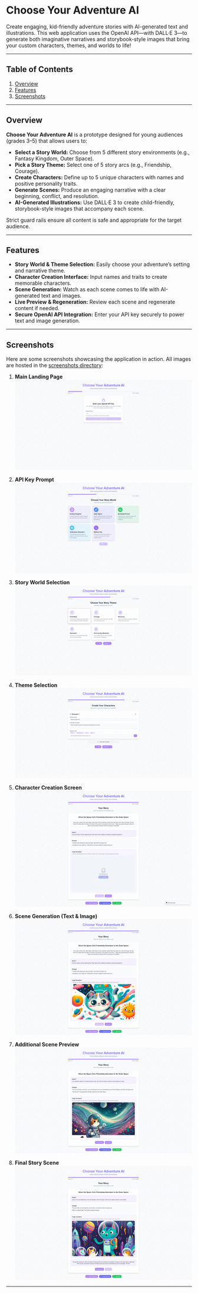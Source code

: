 # Choose Your Adventure AI

Create engaging, kid-friendly adventure stories with AI-generated text and illustrations. This web application uses the OpenAI API—with DALL·E 3—to generate both imaginative narratives and storybook-style images that bring your custom characters, themes, and worlds to life!

---

## Table of Contents
1. [Overview](#overview)
2. [Features](#features)
3. [Screenshots](#screenshots)

---

## Overview
**Choose Your Adventure AI** is a prototype designed for young audiences (grades 3–5) that allows users to:
- **Select a Story World:** Choose from 5 different story environments (e.g., Fantasy Kingdom, Outer Space).
- **Pick a Story Theme:** Select one of 5 story arcs (e.g., Friendship, Courage).
- **Create Characters:** Define up to 5 unique characters with names and positive personality traits.
- **Generate Scenes:** Produce an engaging narrative with a clear beginning, conflict, and resolution.
- **AI-Generated Illustrations:** Use DALL·E 3 to create child-friendly, storybook-style images that accompany each scene.

Strict guard rails ensure all content is safe and appropriate for the target audience.

---

## Features
- **Story World & Theme Selection:** Easily choose your adventure’s setting and narrative theme.
- **Character Creation Interface:** Input names and traits to create memorable characters.
- **Scene Generation:** Watch as each scene comes to life with AI-generated text and images.
- **Live Preview & Regeneration:** Review each scene and regenerate content if needed.
- **Secure OpenAI API Integration:** Enter your API key securely to power text and image generation.

---

## Screenshots

Here are some screenshots showcasing the application in action. All images are hosted in the [screenshots directory](https://github.com/jayrosen-design/choose-your-adventure-ai/blob/main/screenshots/):

1. **Main Landing Page**  
   ![Landing Page](screenshots/screencapture-choose-your-adventure-ai-lovable-app-2025-03-05-15_03_53.png)

2. **API Key Prompt**  
   ![API Key Prompt](screenshots/screencapture-choose-your-adventure-ai-lovable-app-2025-03-05-15_04_18.png)

3. **Story World Selection**  
   ![Story World Selection](screenshots/screencapture-choose-your-adventure-ai-lovable-app-2025-03-05-15_04_35.png)

4. **Theme Selection**  
   ![Theme Selection](screenshots/screencapture-choose-your-adventure-ai-lovable-app-2025-03-05-15_05_29.png)

5. **Character Creation Screen**  
   ![Character Creation](screenshots/screencapture-choose-your-adventure-ai-lovable-app-2025-03-05-15_05_51.png)

6. **Scene Generation (Text & Image)**  
   ![Generated Scene](screenshots/screencapture-choose-your-adventure-ai-lovable-app-2025-03-05-15_06_11.png)

7. **Additional Scene Preview**  
   ![Scene Preview](screenshots/screencapture-choose-your-adventure-ai-lovable-app-2025-03-05-15_06_38.png)

8. **Final Story Scene**  
   ![Final Scene](screenshots/screencapture-choose-your-adventure-ai-lovable-app-2025-03-05-15_07_04.png)

---

